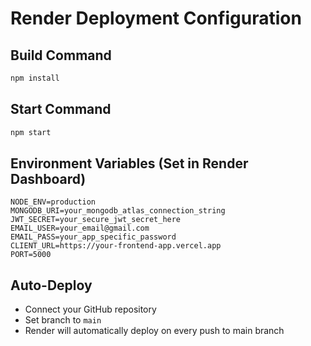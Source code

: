 # Render Deployment Configuration

## Build Command
```bash
npm install
```

## Start Command
```bash
npm start
```

## Environment Variables (Set in Render Dashboard)
```
NODE_ENV=production
MONGODB_URI=your_mongodb_atlas_connection_string
JWT_SECRET=your_secure_jwt_secret_here
EMAIL_USER=your_email@gmail.com
EMAIL_PASS=your_app_specific_password
CLIENT_URL=https://your-frontend-app.vercel.app
PORT=5000
```

## Auto-Deploy
- Connect your GitHub repository
- Set branch to `main`
- Render will automatically deploy on every push to main branch
